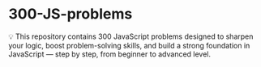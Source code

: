 # 300-JS-problems
💡 This repository contains 300 JavaScript problems designed to sharpen your logic, boost problem-solving skills, and build a strong foundation in JavaScript — step by step, from beginner to advanced level.
